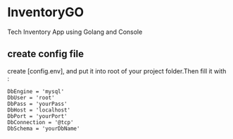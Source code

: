 # InventoryGO
Tech Inventory App using Golang and Console

## create config file

create [config.env], and put it into root of your project folder.Then fill it with :
```env
DbEngine = 'mysql'
DbUser = 'root'
DbPass = 'yourPass'
DbHost = 'localhost'
DbPort = 'yourPort'
DbConnection = '@tcp'
DbSchema = 'yourDbName'
```
